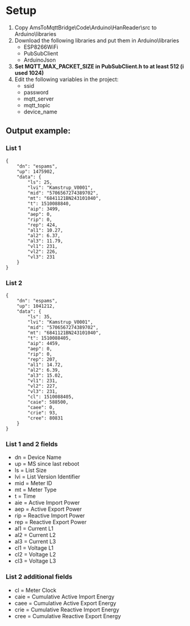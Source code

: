 # Setup

1. Copy AmsToMqttBridge\Code\Arduino\HanReader\src to Arduino\libraries
2. Download the following libraries and put them in Arduino\libraries
   - ESP8266WiFi
   - PubSubClient
   - ArduinoJson
3. **Set MQTT_MAX_PACKET_SIZE in PubSubClient.h to at least 512 (i used 1024)**
4. Edit the following variables in the project:
   - ssid
   - password
   - mqtt_server
   - mqtt_topic
   - device_name

## Output example:
### List 1
```
{
	"dn": "espams",
	"up": 1475902,
	"data": {
		"ls": 25,
		"lvi": "Kamstrup_V0001",
		"mid": "5706567274389702",
		"mt": "6841121BN243101040",
		"t": 1510088840,
		"aip": 3499,
		"aep": 0,
		"rip": 0,
		"rep": 424,
		"al1": 10.27,
		"al2": 6.37,
		"al3": 11.79,
		"vl1": 231,
		"vl2": 226,
		"vl3": 231
	}
}
```
### List 2
```
{
	"dn": "espams",
	"up": 1041212,
	"data": {
		"ls": 35,
		"lvi": "Kamstrup_V0001",
		"mid": "5706567274389702",
		"mt": "6841121BN243101040",
		"t": 1510088405,
		"aip": 4459,
		"aep": 0,
		"rip": 0,
		"rep": 207,
		"al1": 14.72,
		"al2": 6.39,
		"al3": 15.02,
		"vl1": 231,
		"vl2": 227,
		"vl3": 231,
		"cl": 1510088405,
		"caie": 588500,
		"caee": 0,
		"crie": 93,
		"cree": 80831
	}
}
```

### List 1 and 2 fields
- dn = Device Name
- up = MS since last reboot
- ls = List Size
- lvi = List Version Identifier
- mid = Meter ID
- mt = Meter Type
- t = Time
- aie = Active Import Power
- aep = Active Export Power
- rip = Reactive Import Power
- rep = Reactive Export Power
- al1 = Current L1
- al2 = Current L2
- al3 = Current L3
- cl1 = Voltage L1
- cl2 = Voltage L2
- cl3 = Voltage L3

### List 2 additional fields
- cl = Meter Clock
- caie = Cumulative Active Import Energy
- caee = Cumulative Active Export Energy
- crie = Cumulative Reactive Import Energy
- cree = Cumulative Reactive Export Energy